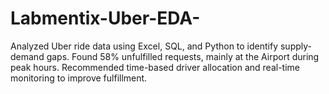 # Labmentix-Uber-EDA-
Analyzed Uber ride data using Excel, SQL, and Python to identify supply-demand gaps. Found 58% unfulfilled requests, mainly at the Airport during peak hours. Recommended time-based driver allocation and real-time monitoring to improve fulfillment.
